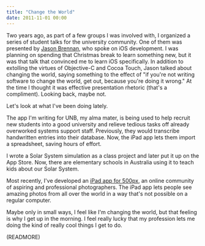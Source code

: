 ```yaml
---
title: "Change the World"
date: 2011-11-01 00:00
---
```


Two years ago, as part of a few groups I was involved with, I organized a series of student talks for the university community. One of them was presented by [Jason Brennan](http://nearthespeedoflight.com/about), who spoke on iOS development. I was planning on spending that Christmas break to learn something new, but it was that talk that convinced me to learn iOS specifically. In addition to extolling the virtues of Objective-C and Cocoa Touch, Jason talked about changing the world, saying something to the effect of "if you're not writing software to change the world, get out, because you're doing it wrong." At the time I thought it was effective presentation rhetoric (that's a compliment). Looking back, maybe not.

Let's look at what I've been doing lately.

The app I'm writing for UNB, my alma mater, is being used to help recruit new students into a good university and relieve tedious tasks off already overworked systems support staff. Previously, they would transcribe handwritten entries into their database. Now, the iPad app lets them import a spreadsheet, saving hours of effort.

I wrote a Solar System simulation as a class project and later put it up on the App Store. Now, there are elementary schools in Australia using it to teach kids about our Solar System.

Most recently, I've developed an [iPad app for 500px](http://500px.com/ipad), an online community of aspiring and professional photographers. The iPad app lets people see amazing photos from all over the world in a way that's not possible on a regular computer.

Maybe only in small ways, I feel like I'm changing the world, but that feeling is why I get up in the morning. I feel really lucky that my profession lets me doing the kind of really cool things I get to do.

(READMORE)
